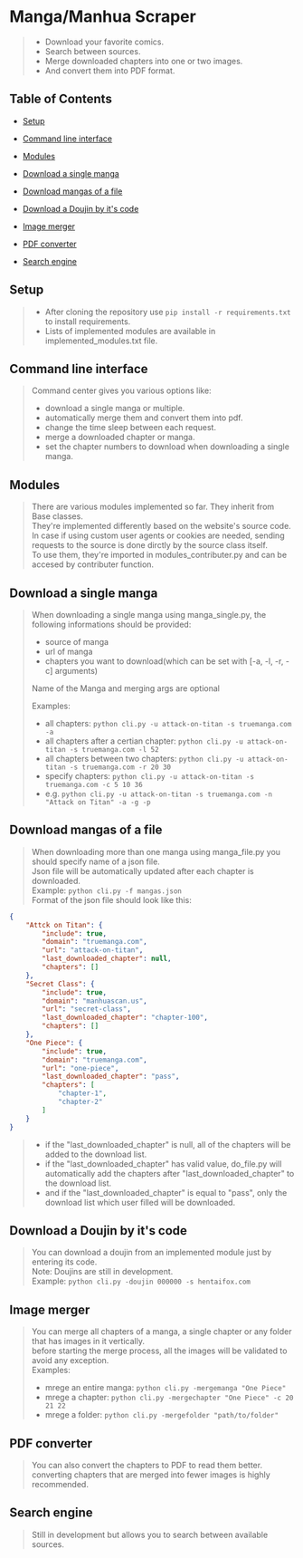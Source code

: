 # Manga/Manhua Scraper

> - Download your favorite comics.
> - Search between sources.
> - Merge downloaded chapters into one or two images.
> - And convert them into PDF format.

## Table of Contents

- [Setup](#setup)

- [Command line interface](#command-line-interface)

- [Modules](#modules)

- [Download a single manga](#download-a-single-manga)

- [Download mangas of a file](#download-mangas-of-a-file)

- [Download a Doujin by it's code](#download-a-doujin-by-its-code)

- [Image merger](#image-merger)

- [PDF converter](#pdf-converter)

- [Search engine](#search-engine)

## Setup

> - After cloning the repository use ```pip install -r requirements.txt``` to install requirements.
> - Lists of implemented modules are available in implemented_modules.txt file.

## Command line interface
>
> Command center gives you various options like:
>
> - download a single manga or multiple.
> - automatically merge them and convert them into pdf.
> - change the time sleep between each request.
> - merge a downloaded chapter or manga.
> - set the chapter numbers to download when downloading a single manga.

## Modules
>
> There are various modules implemented so far. They inherit from Base classes.  
> They're implemented differently based on the website's source code.  
> In case if using custom user agents or cookies are needed, sending requests to the source is done dirctly by the source class itself.  
> To use them, they're imported in modules_contributer.py and can be accesed by contributer function.

## Download a single manga
>
> When downloading a single manga using manga_single.py, the following informations should be provided:
>
> - source of manga
> - url of manga
> - chapters you want to download(which can be set with [-a, -l, -r, -c] arguments)
>
> Name of the Manga and merging args are optional  
>
> Examples:
>
> - all chapters: ```python cli.py -u attack-on-titan -s truemanga.com -a```  
> - all chapters after a certian chapter: ```python cli.py -u attack-on-titan -s truemanga.com -l 52```  
> - all chapters between two chapters: ```python cli.py -u attack-on-titan -s truemanga.com -r 20 30```  
> - specify chapters: ```python cli.py -u attack-on-titan -s truemanga.com -c 5 10 36```  
> - e.g. ```python cli.py -u attack-on-titan -s truemanga.com -n "Attack on Titan" -a -g -p```

## Download mangas of a file
>
> When downloading more than one manga using manga_file.py you should specify name of a json file.  
> Json file will be automatically updated after each chapter is downloaded.  
> Example: ```python cli.py -f mangas.json```  
> Format of the json file should look like this:

```json
{
    "Attck on Titan": {
        "include": true,
        "domain": "truemanga.com",
        "url": "attack-on-titan",
        "last_downloaded_chapter": null,
        "chapters": []
    },
    "Secret Class": {
        "include": true,
        "domain": "manhuascan.us",
        "url": "secret-class",
        "last_downloaded_chapter": "chapter-100",
        "chapters": []
    },
    "One Piece": {
        "include": true,
        "domain": "truemanga.com",
        "url": "one-piece",
        "last_downloaded_chapter": "pass",
        "chapters": [
            "chapter-1",
            "chapter-2"
        ]
    }
}
```

> - if the "last_downloaded_chapter" is null, all of the chapters will be added to the download list.  
> - if the "last_downloaded_chapter" has valid value, do_file.py will automatically add the chapters after "last_downloaded_chapter" to the download list.  
> - and if the "last_downloaded_chapter" is equal to "pass", only the download list which user filled will be downloaded.

## Download a Doujin by it's code
>
> You can download a doujin from an implemented module just by entering its code.  
> Note: Doujins are still in development.  
> Example: ```python cli.py -doujin 000000 -s hentaifox.com```  

## Image merger
>
> You can merge all chapters of a manga, a single chapter or any folder that has images in it vertically.  
> before starting the merge process, all the images will be validated to avoid any exception.  
> Examples:  
>
> - mrege an entire manga: ```python cli.py -mergemanga "One Piece"```  
> - mrege a chapter: ```python cli.py -mergechapter "One Piece" -c 20 21 22```  
> - mrege a folder: ```python cli.py -mergefolder "path/to/folder"```  

## PDF converter
>
> You can also convert the chapters to PDF to read them better.  
> converting chapters that are merged into fewer images is highly recommended.

## Search engine
>
> Still in development but allows you to search between available sources.
